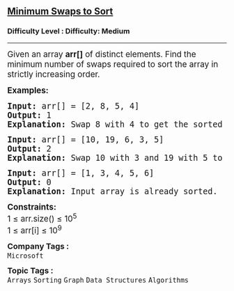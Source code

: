 <h2><a href="https://www.geeksforgeeks.org/problems/minimum-swaps/1?page=1&category=Arrays,Strings,CPP&difficulty=Easy,Medium&status=unsolved&sortBy=submissions">Minimum Swaps to Sort</a></h2><h3>Difficulty Level : Difficulty: Medium</h3><hr><div class="problems_problem_content__Xm_eO"><p><span style="font-size: 14pt;">Given an array <strong>arr[]</strong> of distinct elements. Find the minimum number of swaps required to sort the array in strictly increasing order.</span></p>
<p><span style="font-size: 14pt;"><strong>Examples:</strong></span></p>
<pre><span style="font-size: 14pt;"><strong>Input: </strong>arr[] = [2, 8, 5, 4]
<strong>Output: </strong>1
<strong>Explanation: </strong>Swap 8 with 4 to get the sorted array.</span></pre>
<pre><span style="font-size: 14pt;"><strong>Input: </strong>arr[] = [10, 19, 6, 3, 5]
<strong>Output: </strong>2
<strong>Explanation: </strong>Swap 10 with 3 and 19 with 5 to get the sorted array.<br></span></pre>
<pre><span style="font-size: 14pt;"><strong>Input: </strong>arr[] = [1, 3, 4, 5, 6]
<strong>Output:</strong> 0
<strong>Explanation: </strong>Input array is already sorted.</span></pre>
<p><span style="font-size: 14pt;"><strong>Constraints:</strong><br>1 ≤ arr.size() ≤ 10<sup>5</sup><br>1 ≤ arr[i] ≤ 10<sup>9</sup></span></p></div><p><span style=font-size:18px><strong>Company Tags : </strong><br><code>Microsoft</code>&nbsp;<br><p><span style=font-size:18px><strong>Topic Tags : </strong><br><code>Arrays</code>&nbsp;<code>Sorting</code>&nbsp;<code>Graph</code>&nbsp;<code>Data Structures</code>&nbsp;<code>Algorithms</code>&nbsp;